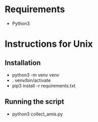 # Requirements
* Python3

# Instructions for Unix

## Installation
* python3 -m venv venv
* . venv/bin/activate
* pip3 install -r requirements.txt

## Running the script
* python3 collect_amis.py
